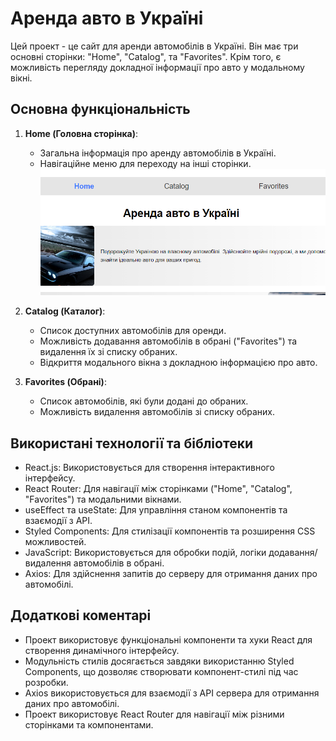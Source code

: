 
# Аренда авто в Україні

Цей проект - це сайт для аренди автомобілів в Україні. Він має три основні сторінки: "Home", "Catalog", та "Favorites". Крім того, є можливість перегляду докладної інформації про авто у модальному вікні.

## Основна функціональність

1. **Home (Головна сторінка)**:
   - Загальна інформація про аренду автомобілів в Україні.
   - Навігаційне меню для переходу на інші сторінки.
   ![Головна сторінка](https://github.com/Andrey-EOFF/auto-rent-ua/blob/main/images/Home.png)

2. **Catalog (Каталог)**:
   - Список доступних автомобілів для оренди.
   - Можливість додавання автомобілів в обрані ("Favorites") та видалення їх зі списку обраних.
   - Відкриття модального вікна з докладною інформацією про авто.

3. **Favorites (Обрані)**:
   - Список автомобілів, які були додані до обраних.
   - Можливість видалення автомобілів зі списку обраних.

## Використані технології та бібліотеки

- React.js: Використовується для створення інтерактивного інтерфейсу.
- React Router: Для навігації між сторінками ("Home", "Catalog", "Favorites") та модальними вікнами.
- useEffect та useState: Для управління станом компонентів та взаємодії з API.
- Styled Components: Для стилізації компонентів та розширення CSS можливостей.
- JavaScript: Використовується для обробки подій, логіки додавання/видалення автомобілів в обрані.
- Axios: Для здійснення запитів до серверу для отримання даних про автомобілі.

## Додаткові коментарі

- Проект використовує функціональні компоненти та хуки React для створення динамічного інтерфейсу.
- Модульність стилів досягається завдяки використанню Styled Components, що дозволяє створювати компонент-стилі під час розробки.
- Axios використовується для взаємодії з API сервера для отримання даних про автомобілі.
- Проект використовує React Router для навігації між різними сторінками та компонентами.
